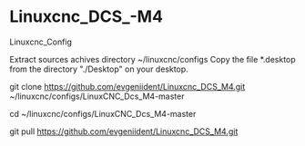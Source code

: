 # Linuxcnc_DCS_-M4
Linuxcnc_Config

Extract sources achives directory ~/linuxcnc/configs
Copy the file *.desktop from the directory "./Desktop" on your desktop.


git clone https://github.com/evgeniident/Linuxcnc_DCS_M4.git ~/linuxcnc/configs/LinuxCNC_Dcs_M4-master

cd ~/linuxcnc/configs/LinuxCNC_Dcs_M4-master

git pull https://github.com/evgeniident/Linuxcnc_DCS_M4.git
